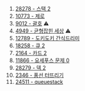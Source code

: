 1. <a href="https://www.acmicpc.net/problem/28278" target="_blank">28278 - 스택 2</a>
2. <a href="https://www.acmicpc.net/problem/10773" target="_blank">10773 - 제로</a>
3. <a href="https://www.acmicpc.net/problem/9012" target="_blank">9012 - 괄호</a> ⚠️
4. <a href="https://www.acmicpc.net/problem/4949" target="_blank">4949 - 균형잡힌 세상</a> ⚠️
5. <a href="https://www.acmicpc.net/problem/12789" target="_blank">12789 - 도키도키 간식드리미</a>
6. <a href="" target="_blank">18258 - 큐 2</a>
7. <a href="" target="_blank">2164 - 카드 2</a>
8. <a href="" target="_blank">11866 - 요세푸스 문제 0</a>
9. <a href="" target="_blank">28279 - 덱 2</a>
10. <a href="" target="_blank">2346 - 풍선 터뜨리기</a>
11. <a href="" target="_blank">24511 - queuestack</a>

